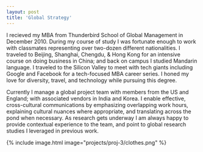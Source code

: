 ```yaml
---
layout: post
title: 'Global Strategy'
---
```


I recieved my MBA from Thunderbird School of Global Management in December 2010.  During my course of study I was fortunate enough to work with classmates representing over two-dozen different nationalities.  I traveled to Beijing, Shanghai, Chengdu, & Hong Kong for an intensive course on doing business in China; and back on campus I studied Mandarin language.  I traveled to the Silicon Valley to meet with tech giants including Google and Facebook for a tech-focused MBA career series.  I honed my love for diversity, travel, and technology while pursuing this degree.

Currently I manage a global project team with members from the US and England; with associated vendors in India and Korea.  I enable effective, cross-cultural communications by emphasizing overlapping work hours, explaining cultural nuances where appropriate, and translating across the pond when necessary.  As research gets underway I am always happy to provide contextual experience to the team, and point to global research studies I leveraged in previous work.  

{% include image.html image="projects/proj-3/clothes.png" %}
